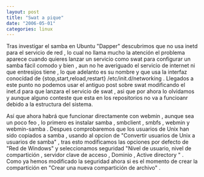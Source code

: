 ```yaml
---
layout: post
title: "Swat a pique"
date: "2006-05-01"
categories: linux
---
```


Tras investigar el samba en Ubuntu "Dapper" descubrimos que no usa inetd para el servicio de red , lo cual no llama mucho la atención el problema aparece cuando quieres lanzar un servicio como swat para configurar un samba fácil comodo y bien , aun no he averiguado el servicio de internet ni que entresijos tiene , lo que adelanto es su nombre y que usa la interfaz conocídad de {stop,start,reload,restart} /etc/init.d/networking . Llegados a este punto no podemos usar el antiguo post sobre swat modificando el inet.d para que lanzara el servicio de swat , asi que por ahora lo olvidamos y aunque alguno conteste que esta en los repositorios no va a funcioanr debido a la estructura del sistema.

Así que ahora habrá que funcionar directamente con webmin , aunque sea un poco feo , lo primero es instalar samba , smbclient , smbfs , webmin y webmin-samba . Despues comprobaremos que los usuarios de Unix han sido copiados a samba , usando al opcion de "Convertir usuarios de Unix a usuarios de samba" , tras esto modificamos las opciones por defecto de "Red de Windows" y seleccionamos seguridad "Nivel de usuario, nivel de compartición , servidor clave de acceso , Dominio , Active directory " . Como ya hemos modificado la seguridad ahora si es el momento de crear la compartición en "Crear una nueva compartición de archivo" .
